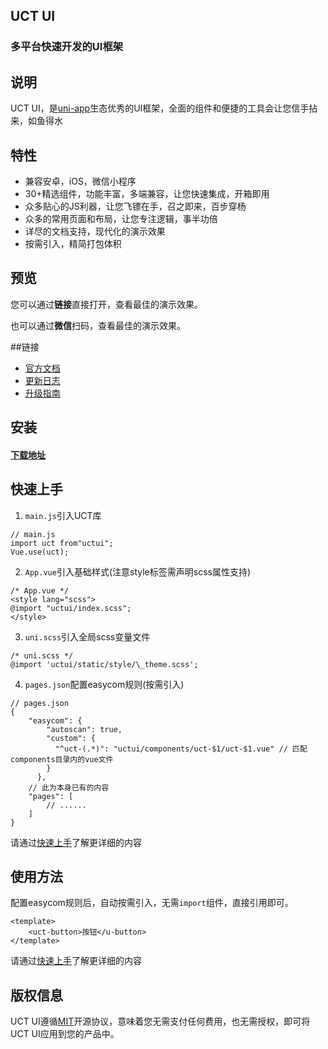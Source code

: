 

## UCT UI

### 多平台快速开发的UI框架

## 说明

UCT UI，是[uni-app](https://uniapp.dcloud.io/)生态优秀的UI框架，全面的组件和便捷的工具会让您信手拈来，如鱼得水

## 特性

*   兼容安卓，iOS，微信小程序
*   30+精选组件，功能丰富，多端兼容，让您快速集成，开箱即用
*   众多贴心的JS利器，让您飞镖在手，召之即来，百步穿杨
*   众多的常用页面和布局，让您专注逻辑，事半功倍
*   详尽的文档支持，现代化的演示效果
*   按需引入，精简打包体积

## 预览
您可以通过**链接**直接打开，查看最佳的演示效果。  

也可以通过**微信**扫码，查看最佳的演示效果。  


##链接

*   [官方文档](https://uct-1257264070.cos-website.ap-guangzhou.myqcloud.com/)
*   [更新日志](https://uct-1257264070.cos-website.ap-guangzhou.myqcloud.com/guide/uct-guide/update-log.html)
*   [升级指南](https://uct-1257264070.cos-website.ap-guangzhou.myqcloud.com/guide/uct-guide/update-guide.html)



## 安装

#### [**下载地址**](https://uct-1257264070.cos-website.ap-guangzhou.myqcloud.com/guide/uct-guide/install.html)

## 快速上手

1.  `main.js`引入UCT库

~~~
// main.js
import uct from"uctui";
Vue.use(uct);
~~~

2.  `App.vue`引入基础样式(注意style标签需声明scss属性支持)

~~~
/* App.vue */
<style lang="scss">
@import "uctui/index.scss";
</style>
~~~

3.  `uni.scss`引入全局scss变量文件

~~~
/* uni.scss */
@import 'uctui/static/style/\_theme.scss';
~~~

4.  `pages.json`配置easycom规则(按需引入)

~~~
// pages.json
{
    "easycom": {
        "autoscan": true,
        "custom": {
          "^uct-(.*)": "uctui/components/uct-$1/uct-$1.vue" // 匹配components目录内的vue文件
        }
      },
	// 此为本身已有的内容
	"pages": [
		// ......
	]
}
~~~

请通过[快速上手](https://uct-1257264070.cos-website.ap-guangzhou.myqcloud.com/guide/uct-guide/start.html)了解更详细的内容

## 使用方法

配置easycom规则后，自动按需引入，无需`import`组件，直接引用即可。

~~~
<template>
	<uct-button>按钮</u-button>
</template>
~~~

请通过[快速上手](https://uct-1257264070.cos-website.ap-guangzhou.myqcloud.com/guide/uct-guide/start.html)了解更详细的内容

## 版权信息

UCT UI遵循[MIT](https://en.wikipedia.org/wiki/MIT_License)开源协议，意味着您无需支付任何费用，也无需授权，即可将UCT UI应用到您的产品中。